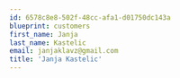 ```yaml
---
id: 6578c8e8-502f-48cc-afa1-d01750dc143a
blueprint: customers
first_name: Janja
last_name: Kastelic
email: janjaklavz@gmail.com
title: 'Janja Kastelic'
---
```

